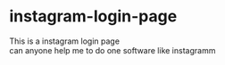 # instagram-login-page
This is a instagram login page
<br>can anyone help me to do one software like instagramm 
